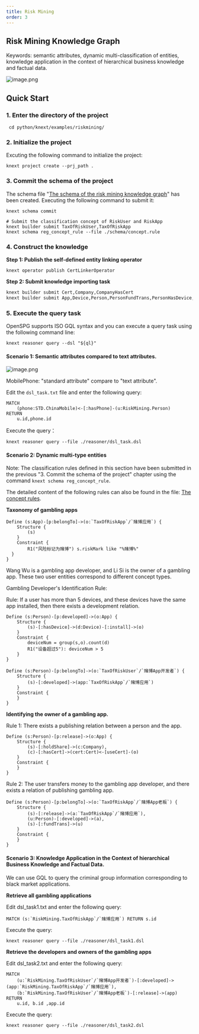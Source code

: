```yaml
---
title: Risk Mining
order: 3
---
```


## Risk Mining Knowledge Graph

Keywords: semantic attributes, dynamic multi-classification of entities, knowledge application in the context of hierarchical business knowledge and factual data.

![image.png](https://mdn.alipayobjects.com/huamei_xgb3qj/afts/img/A*KGmMRJvQEdQAAAAAAAAAAAAADtmcAQ/original)

## Quick Start

### 1. Enter the directory of the project

```shell
 cd python/knext/examples/riskmining/
```

### 2. Initialize the project

Excuting the following command to initialize the project:

```cypher
knext project create --prj_path .
```

### 3. Commit the schema of the project

The schema file "[The schema of the risk mining knowledge graph](https://github.com/OpenSPG/openspg/blob/master/python/knext/examples/riskmining/schema/riskmining.schema)" has been created. Executing the following command to submit it:

```shell
knext schema commit
```

```shell
# Submit the classification concept of RiskUser and RiskApp
knext builder submit TaxOfRiskUser,TaxOfRiskApp
knext schema reg_concept_rule --file ./schema/concept.rule
```

### 4. Construct the knowledge

**Step 1: Publish the self-defined entity linking operator**

```shell
knext operator publish CertLinkerOperator
```

**Step 2: Submit knowledge importing task**

```bash
knext builder submit Cert,Company,CompanyHasCert
knext builder submit App,Device,Person,PersonFundTrans,PersonHasDevice,PersonHoldShare
```

### 5. Execute the query task

OpenSPG supports ISO GQL syntax and you can execute a query task using the following command line:

```cypher
knext reasoner query --dsl "${ql}"
```

#### Scenario 1: Semantic attributes compared to text attributes.

![image.png](https://mdn.alipayobjects.com/huamei_xgb3qj/afts/img/A*uKcjRqTdy7cAAAAAAAAAAAAADtmcAQ/original)


MobilePhone: "standard attribute" compare to "text attribute".

Edit the `dsl_task.txt` file and enter the following query:

```
MATCH
    (phone:STD.ChinaMobile)<-[:hasPhone]-(u:RiskMining.Person)
RETURN
    u.id,phone.id
```

Execute the query：

```
knext reasoner query --file ./reasoner/dsl_task.dsl
```

#### Scenario 2: Dynamic multi-type entities

Note: The classification rules defined in this section have been submitted in the previous "3. Commit the schema of the project" chapter using the command `knext schema reg_concept_rule`.

The detailed content of the following rules can also be found in the file: [The concept rules](https://github.com/OpenSPG/openspg/blob/master/python/knext/examples/riskmining/schema/concept.rule).

**Taxonomy of gambling apps**

```
Define (s:App)-[p:belongTo]->(o:`TaxOfRiskApp`/`赌博应用`) {
    Structure {
        (s)
    }
    Constraint {
        R1("风险标记为赌博") s.riskMark like "%赌博%"
  }
}
```

Wang Wu is a gambling app developer, and Li Si is the owner of a gambling app. These two user entities correspond to different concept types.

Gambling Developer's Identification Rule:

Rule: If a user has more than 5 devices, and these devices have the same app installed, then there exists a development relation.

```
Define (s:Person)-[p:developed]->(o:App) {
    Structure {
        (s)-[:hasDevice]->(d:Device)-[:install]->(o)
    }
    Constraint {
        deviceNum = group(s,o).count(d)    
        R1("设备超过5"): deviceNum > 5
    }
}
```

```
Define (s:Person)-[p:belongTo]->(o:`TaxOfRiskUser`/`赌博App开发者`) {
    Structure {
        (s)-[:developed]->(app:`TaxOfRiskApp`/`赌博应用`)
    }
    Constraint {
    }
}
```

**Identifying the owner of a gambling app.**

Rule 1: There exists a publishing relation between a person and the app.

```
Define (s:Person)-[p:release]->(o:App) {
    Structure {
        (s)-[:holdShare]->(c:Company),
        (c)-[:hasCert]->(cert:Cert)<-[useCert]-(o)
    }
    Constraint {
    }
}
```

Rule 2: The user transfers money to the gambling app developer, and there exists a relation of publishing gambling app.

```
Define (s:Person)-[p:belongTo]->(o:`TaxOfRiskApp`/`赌博App老板`) {
    Structure {
        (s)-[:release]->(a:`TaxOfRiskApp`/`赌博应用`),
        (u:Person)-[:developed]->(a),
        (s)-[:fundTrans]->(u)
    }
    Constraint {
    }
}
```

#### Scenario 3: Knowledge Application in the Context of hierarchical Business Knowledge and Factual Data.

We can use GQL to query the criminal group information corresponding to black market applications.

**Retrieve all gambling applications**

Edit dsl_task1.txt and enter the following query:

```
MATCH (s:`RiskMining.TaxOfRiskApp`/`赌博应用`) RETURN s.id
```

Execute the query:

```
knext reasoner query --file ./reasoner/dsl_task1.dsl
```

**Retrieve the developers and owners of the gambling apps**

Edit dsl_task2.txt and enter the following query:

```
MATCH
    (u:`RiskMining.TaxOfRiskUser`/`赌博App开发者`)-[:developed]->(app:`RiskMining.TaxOfRiskApp`/`赌博应用`),
    (b:`RiskMining.TaxOfRiskUser`/`赌博App老板`)-[:release]->(app)
RETURN
    u.id, b.id ,app.id
```

Execute the query:

```
knext reasoner query --file ./reasoner/dsl_task2.dsl
```
